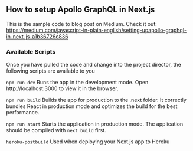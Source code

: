 ## How to setup Apollo GraphQL in Next.js
This is the sample code to blog post on Medium. Check it out: 
https://medium.com/javascript-in-plain-english/setting-upapollo-graphql-in-next-js-a1b36726c836

### Available Scripts
Once you have pulled the code and change into the project director, the following scripts are available to you

```npm run dev```
Runs the app in the development mode.
Open http://localhost:3000 to view it in the browser.

```npm run build```
Builds the app for production to the .next folder.
It correctly bundles React in production mode and optimizes the build for the best performance.

```npm run start```
Starts the application in production mode. The application should be compiled with `next build` first.

```heroku-postbuild```
Used when deploying your Next.js app to Heroku
